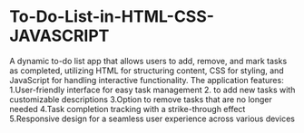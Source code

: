 # To-Do-List-in-HTML-CSS-JAVASCRIPT
A dynamic to-do list app that allows users to add, remove, and mark tasks as completed, utilizing HTML for structuring content, CSS for styling, and JavaScript for handling interactive functionality.
The application features:
1.User-friendly interface for easy task management
2. to add new tasks with customizable descriptions
3.Option to remove tasks that are no longer needed
4.Task completion tracking with a strike-through effect
5.Responsive design for a seamless user experience across various devices
